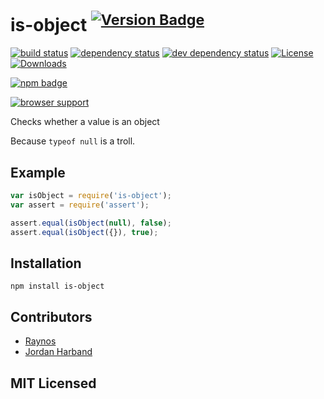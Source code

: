 # is-object <sup>[![Version Badge][12]][11]</sup>

[![build status][1]][2]
[![dependency status][3]][4]
[![dev dependency status][9]][10]
[![License][license-image]][license-url]
[![Downloads][downloads-image]][downloads-url]

[![npm badge][13]][11]

[![browser support][5]][6]

Checks whether a value is an object

Because `typeof null` is a troll.

## Example

```js
var isObject = require('is-object');
var assert = require('assert');

assert.equal(isObject(null), false);
assert.equal(isObject({}), true);
```

## Installation

`npm install is-object`

## Contributors

 - [Raynos][7]
 - [Jordan Harband][8]

## MIT Licensed

  [1]: https://secure.travis-ci.org/ljharb/is-object.svg
  [2]: http://travis-ci.org/ljharb/is-object
  [3]: http://david-dm.org/ljharb/is-object/status.svg
  [4]: http://david-dm.org/ljharb/is-object
  [5]: http://ci.testling.com/ljharb/is-object.svg
  [6]: http://ci.testling.com/ljharb/is-object
  [7]: https://github.com/Raynos
  [8]: https://github.com/ljharb
  [9]: https://david-dm.org/ljharb/is-object/dev-status.svg
  [10]: https://david-dm.org/ljharb/is-object#info=devDependencies
  [11]: https://npmjs.org/package/is-object
  [12]: http://vb.teelaun.ch/ljharb/is-object.svg
  [13]: https://nodei.co/npm/is-object.png?downloads=true&stars=true
[license-image]: http://img.shields.io/npm/l/is-object.svg
[license-url]: LICENSE
[downloads-image]: http://img.shields.io/npm/dm/is-object.svg
[downloads-url]: http://npm-stat.com/charts.html?package=is-object
